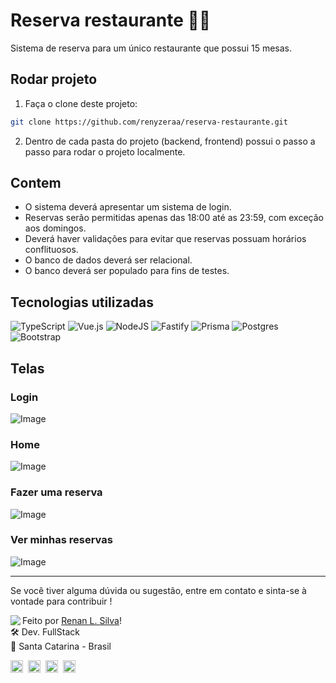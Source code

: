 # Reserva restaurante 📝🥗

Sistema de reserva para um único restaurante que possui 15 mesas.

## Rodar projeto

1. Faça o clone deste projeto:

```bash
git clone https://github.com/renyzeraa/reserva-restaurante.git
```

2. Dentro de cada pasta do projeto (backend, frontend) possui o passo a passo para rodar o projeto localmente.

## Contem

- O sistema deverá apresentar um sistema de login.
- Reservas serão permitidas apenas das 18:00 até as 23:59, com exceção aos domingos.
- Deverá haver validações para evitar que reservas possuam horários conflituosos.
- O banco de dados deverá ser relacional.
- O banco deverá ser populado para fins de testes.

## Tecnologias utilizadas

![TypeScript](https://img.shields.io/badge/typescript-%23007ACC.svg?style=for-the-badge&logo=typescript&logoColor=white)
![Vue.js](https://img.shields.io/badge/vuejs-%2335495e.svg?style=for-the-badge&logo=vuedotjs&logoColor=%234FC08D)
![NodeJS](https://img.shields.io/badge/node.js-6DA55F?style=for-the-badge&logo=node.js&logoColor=white)
![Fastify](https://img.shields.io/badge/fastify-%23000000.svg?style=for-the-badge&logo=fastify&logoColor=white)
![Prisma](https://img.shields.io/badge/Prisma-3982CE?style=for-the-badge&logo=Prisma&logoColor=white)
![Postgres](https://img.shields.io/badge/postgres-%23316192.svg?style=for-the-badge&logo=postgresql&logoColor=white)
![Bootstrap](https://img.shields.io/badge/bootstrap-%238511FA.svg?style=for-the-badge&logo=bootstrap&logoColor=white)

## Telas

### Login

![Image](https://github.com/user-attachments/assets/fe4f582b-8a81-4fe0-b75d-e966d8d49d38)

### Home

![Image](https://github.com/user-attachments/assets/9b02d86c-e542-492f-8d32-47dc7b0762c5)

### Fazer uma reserva

![Image](https://github.com/user-attachments/assets/aadb9c7d-fbce-4d3b-b565-cdad65d58dbd)

### Ver minhas reservas

![Image](https://github.com/user-attachments/assets/30cbe313-8658-47a8-8995-7a7f9de21a6b)

---

Se você tiver alguma dúvida ou sugestão, entre em contato e sinta-se à vontade para contribuir !

<img align="left" src="https://avatars.githubusercontent.com/renyzeraa?size=100">

Feito por [Renan L. Silva](https://github.com/renyzeraa)! <br>
🛠 Dev. FullStack <br>
📍 Santa Catarina - Brasil <br>

<a href="https://www.linkedin.com/in/renyzeraa" target="_blank"><img src="https://img.shields.io/badge/LinkedIn-0077B5?style=flat&logo=linkedin&logoColor=white" alt="LinkedIn Badge" height="20"></a>&nbsp;
<a href="mailto:renansilvaytb@gmail.com" target="_blank"><img src="https://img.shields.io/badge/Gmail-D14836?style=flat&logo=gmail&logoColor=white" alt="Gmail Badge" height="20"></a>&nbsp;
<a href="#"><img src="https://img.shields.io/badge/Discord-%237289DA.svg?logo=discord&logoColor=white" title="renan_s#7826" alt="Discord Badge" height="20"></a>&nbsp;
<a href="https://www.github.com/renyzeraa" target="_blank"><img src="https://img.shields.io/badge/GitHub-100000?style=flat&logo=github&logoColor=white" alt="GitHub Badge" height="20"></a>&nbsp;

<br clear="left"/>

